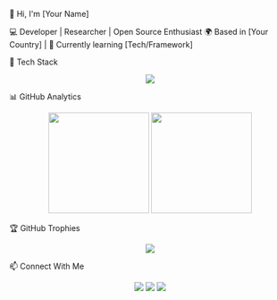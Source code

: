 👋 Hi, I'm [Your Name]

💻 Developer | Researcher | Open Source Enthusiast
🌍 Based in [Your Country] | 🌱 Currently learning [Tech/Framework]

🚀 Tech Stack
<p align="center"> <img src="https://skillicons.dev/icons?i=python,js,ts,react,nodejs,express,django,flask,html,css,git,github,linux" /> </p>
📊 GitHub Analytics
<p align="center"> <img src="https://github-readme-stats.vercel.app/api?username=YourUsername&show_icons=true&theme=tokyonight" height="180em" /> <img src="https://github-readme-stats.vercel.app/api/top-langs/?username=YourUsername&layout=compact&theme=tokyonight" height="180em" /> </p>
🏆 GitHub Trophies
<p align="center"> <img src="https://github-profile-trophy.vercel.app/?username=YourUsername&theme=tokyonight&row=1&column=6" /> </p>
📫 Connect With Me
<p align="center"> <a href="https://linkedin.com/in/yourprofile"><img src="https://img.shields.io/badge/-LinkedIn-blue?style=for-the-badge&logo=Linkedin&logoColor=white"/></a> <a href="https://twitter.com/yourhandle"><img src="https://img.shields.io/badge/-Twitter-blue?style=for-the-badge&logo=Twitter&logoColor=white"/></a> <a href="mailto:yourmail@gmail.com"><img src="https://img.shields.io/badge/-Email-red?style=for-the-badge&logo=gmail&logoColor=white"/></a> </p>
